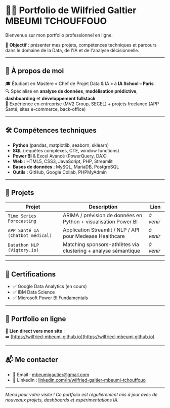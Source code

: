 # 👨‍💻 Portfolio de Wilfried Galtier MBEUMI TCHOUFFOUO

Bienvenue sur mon portfolio professionnel en ligne.

🎯 **Objectif** : présenter mes projets, compétences techniques et parcours dans le domaine de la Data, de l'IA et de l'analyse décisionnelle.

---

## 🚀 À propos de moi

🎓 Étudiant en Mastère « Chef de Projet Data & IA » à **IA School – Paris**  
🔍 Spécialisé en **analyse de données**, **modélisation prédictive**, **dashboarding** et **développement fullstack**  
💼 Expérience en entreprise (MV2 Group, SECEL) + projets freelance (APP Santé, sites e-commerce, back-office)

---

## 🛠️ Compétences techniques

- **Python** (pandas, matplotlib, seaborn, sklearn)
- **SQL** (requêtes complexes, CTE, window functions)
- **Power BI** & Excel Avancé (PowerQuery, DAX)
- **Web** : HTML5, CSS3, JavaScript, PHP, Streamlit
- **Bases de données** : MySQL, MariaDB, PostgreSQL
- **Outils** : GitHub, Google Collab, PHPMyAdmin

---

## 📁 Projets

| Projet                           | Description                                                              | Lien                  |
|----------------------------------|---------------------------------------------------------------------------|------------------------|
| `Time Series Forecasting`       | ARIMA / prévision de données en Python + visualisation Power BI         | *à venir*              |
| `APP Santé IA (Chatbot médical)`| Application Streamlit / NLP / API pour Medease Healthcare                | *à venir*              |
| `Datathon NLP (Viqtory.io)`     | Matching sponsors-athlètes via clustering + analyse sémantique           | *à venir*              |

---

## 🧾 Certifications

- ✅ Google Data Analytics (en cours)
- ✅ IBM Data Science
- ✅ Microsoft Power BI Fundamentals

---

## 🔗 Portfolio en ligne

📂 **Lien direct vers mon site** :  
➡️ [https://wilfried-mbeumi.github.io](https://wilfried-mbeumi.github.io)

---

## 📬 Me contacter

- 📧 Email : mbeumigautier@gmail.com  
- 🔗 LinkedIn : [linkedin.com/in/wilfried-galtier-mbeumi-tchouffouo](https://www.linkedin.com/in/wilfried-galtier-mbeumi-tchouffouo-358bab351?utm_source=share&utm_campaign=share_via&utm_content=profile&utm_medium=ios_app)

---

*Merci pour votre visite ! Ce portfolio est régulièrement mis à jour avec de nouveaux projets, dashboards et expérimentations IA.*
